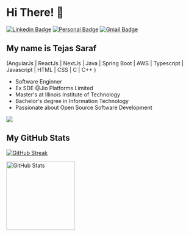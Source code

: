 
<h1>Hi There! 👋</h1>

[![Linkedin Badge](https://img.shields.io/badge/-LinkedIn-6633cc?style=flat-square&logo=Linkedin&logoColor=white&link=https://www.linkedin.com/in/saraf-tejas/)](https://www.linkedin.com/in/saraf-tejas/)
[![Personal Badge](https://img.shields.io/badge/-Website-6633cc?style=flat-square&logo=Me&logoColor=white&link=https://www.fernandakipper.com/)]()
[![Gmail Badge](https://img.shields.io/badge/-saraftejas12@gmail.com-6633cc?style=flat-square&logo=Gmail&logoColor=white&link=mailto:saraftejas12@gmail.com)](mailto:saraftejas12@gmail.com)


## My name is Tejas Saraf
(AngularJs | ReactJs | NextJs | Java | Spring Boot | AWS | Typescript | Javascript | HTML | CSS | C | C++ ) 
- Software Enginner
- Ex SDE @Jio Platforms Limited
- Master's at Illinois Institute of Technology
- Bachelor's degree in Information Technology
- Passionate about Open Source Software Development

<div align="left">
  
  <img src="https://github-readme-stats.vercel.app/api/top-langs/?username=TejasSaraf&layout=compact&hide_border=true&title_color=ffffff&text_color=ffffff&bg_color=0d1117" />
  
 </div>

## My GitHub Stats

<div align="left">
  
  [![GitHub Streak](https://streak-stats.demolab.com?user=TejasSaraf&theme=dark)](https://git.io/streak-stats)
  
  <img src="https://github-readme-stats.vercel.app/api?username=TejasSaraf&hide_title=false&hide_rank=false&show_icons=true&include_all_commits=true&count_private=true&disable_animations=false&theme=tokyonight&locale=en&hide_border=false" height="180" alt="GitHub Stats" />

  
</div>

</div>















